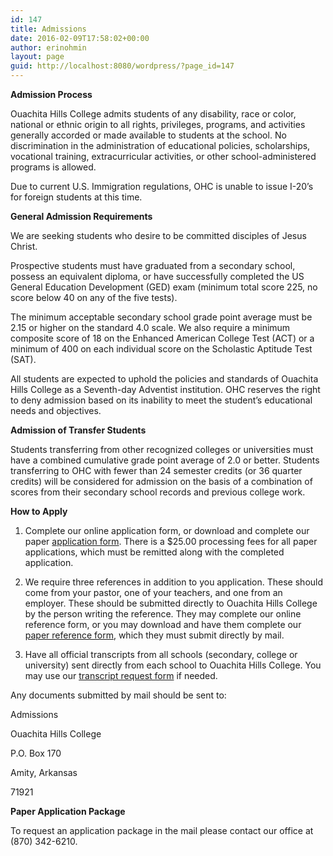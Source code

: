 ```yaml
---
id: 147
title: Admissions
date: 2016-02-09T17:58:02+00:00
author: erinohmin
layout: page
guid: http://localhost:8080/wordpress/?page_id=147
---
```

**Admission Process**

Ouachita Hills College admits students of any disability, race or color, national or ethnic origin to all rights, privileges, programs, and activities generally accorded or made available to students at the school. No discrimination in the administration of educational policies, scholarships, vocational training, extracurricular activities, or other school-administered programs is allowed.

Due to current U.S. Immigration regulations, OHC is unable to issue I-20’s for foreign students at this time.

**General Admission Requirements**
  
We are seeking students who desire to be committed disciples of Jesus Christ.

Prospective students must have graduated from a secondary school, possess an equivalent diploma, or have successfully completed the US General Education Development (GED) exam (minimum total score 225, no score below 40 on any of the five tests).

The minimum acceptable secondary school grade point average must be 2.15 or higher on the standard 4.0 scale. We also require a minimum composite score of 18 on the Enhanced American College Test (ACT) or a minimum of 400 on each individual score on the Scholastic Aptitude Test (SAT).

All students are expected to uphold the policies and standards of Ouachita Hills College as a Seventh-day Adventist institution. OHC reserves the right to deny admission based on its inability to meet the student’s educational needs and objectives.

**Admission of Transfer Students**
  
Students transferring from other recognized colleges or universities must have a combined cumulative grade point average of 2.0 or better. Students transferring to OHC with fewer than 24 semester credits (or 36 quarter credits) will be considered for admission on the basis of a combination of scores from their secondary school records and previous college work.

**How to Apply**
  
1. Complete our online application form, or download and complete our paper [application form](http://localhost:8080/wordpress/wp-content/uploads/2016/02/OHC-Student-Application.pdf). There is a $25.00 processing fees for all paper applications, which must be remitted along with the completed application.

2. We require three references in addition to you application. These should come from your pastor, one of your teachers, and one from an employer. These should be submitted directly to Ouachita Hills College by the person writing the reference. They may complete our online reference form, or you may download and have them complete our [paper reference form](http://localhost:8080/wordpress/wp-content/uploads/2016/02/OHC-Student-References-Form.pdf), which they must submit directly by mail.

3. Have all official transcripts from all schools (secondary, college or university) sent directly from each school to Ouachita Hills College. You may use our [transcript request form](http://localhost:8080/wordpress/wp-content/uploads/2016/02/OHC-Transcript-Request-Form.pdf) if needed.

Any documents submitted by mail should be sent to:

Admissions
  
Ouachita Hills College
  
P.O. Box 170
  
Amity, Arkansas
  
71921

**Paper Application Package**
  
To request an application package in the mail please contact our office at (870) 342-6210.

